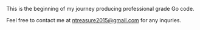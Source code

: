 This is the beginning of my journey producing professional grade Go code.

Feel free to contact me at ntreasure2015@gmail.com for any inquries.
